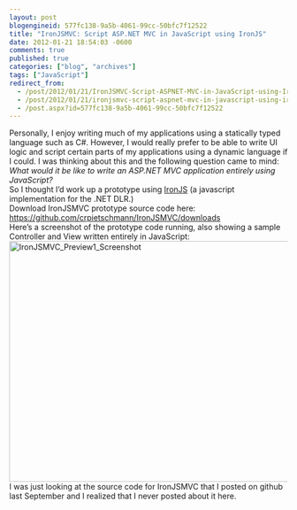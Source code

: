 ```yaml
---
layout: post
blogengineid: 577fc138-9a5b-4061-99cc-50bfc7f12522
title: "IronJSMVC: Script ASP.NET MVC in JavaScript using IronJS"
date: 2012-01-21 18:54:03 -0600
comments: true
published: true
categories: ["blog", "archives"]
tags: ["JavaScript"]
redirect_from: 
  - /post/2012/01/21/IronJSMVC-Script-ASPNET-MVC-in-JavaScript-using-IronJS
  - /post/2012/01/21/ironjsmvc-script-aspnet-mvc-in-javascript-using-ironjs
  - /post.aspx?id=577fc138-9a5b-4061-99cc-50bfc7f12522
---
```

<!-- more -->

Personally, I enjoy writing much of my applications using a statically typed language such as C#. However, I would really prefer to be able to write UI logic and script certain parts of my applications using a dynamic language if I could. I was thinking about this and the following question came to mind:  
*What would it be like to write an ASP.NET MVC application entirely using JavaScript?*  
So I thought I’d work up a prototype using <a href="https://github.com/fholm/IronJS/">IronJS</a> (a javascript implementation for the .NET DLR.)  
Download IronJSMVC prototype source code here:    <br /><a title="https://github.com/crpietschmann/IronJSMVC/downloads" href="https://github.com/crpietschmann/IronJSMVC/downloads">https://github.com/crpietschmann/IronJSMVC/downloads</a>  
Here’s a screenshot of the prototype code running, also showing a sample Controller and View written entirely in JavaScript:  
<a href="/images/postsIronJSMVC_Preview1_Screenshot.jpg"><img style="background-image: none; border-right-width: 0px; padding-left: 0px; padding-right: 0px; display: inline; border-top-width: 0px; border-bottom-width: 0px; border-left-width: 0px; padding-top: 0px" title="IronJSMVC_Preview1_Screenshot" border="0" alt="IronJSMVC_Preview1_Screenshot" src="/images/postsIronJSMVC_Preview1_Screenshot_thumb.jpg" width="644" height="435" /></a>  
I was just looking at the source code for IronJSMVC that I posted on github last September and I realized that I never posted about it here.
